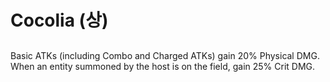 # Cocolia (상)

##

Basic ATKs (including Combo and Charged ATKs) gain 20% Physical DMG. When an entity summoned by the host is on the field, gain 25% Crit DMG.
